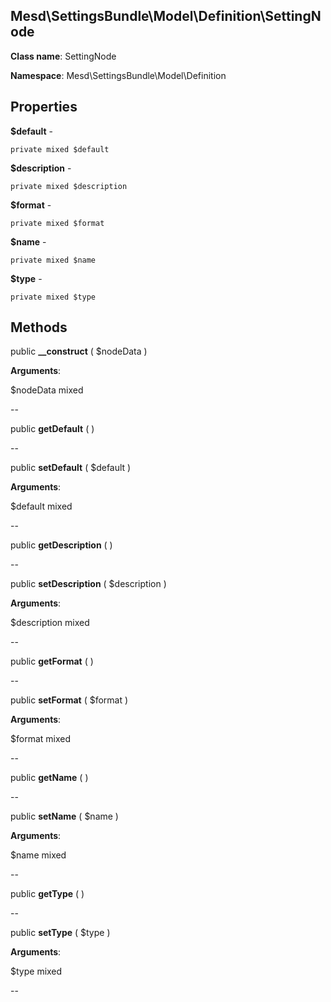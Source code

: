Mesd\SettingsBundle\Model\Definition\SettingNode
---------------

    

    


**Class name**: SettingNode

**Namespace**: Mesd\SettingsBundle\Model\Definition









Properties
----------


**$default** - 



    private mixed $default






**$description** - 



    private mixed $description






**$format** - 



    private mixed $format






**$name** - 



    private mixed $name






**$type** - 



    private mixed $type






Methods
-------


public **__construct** ( $nodeData )


    








**Arguments**:

$nodeData mixed 


--


public **getDefault** (  )


    









--


public **setDefault** ( $default )


    








**Arguments**:

$default mixed 


--


public **getDescription** (  )


    









--


public **setDescription** ( $description )


    








**Arguments**:

$description mixed 


--


public **getFormat** (  )


    









--


public **setFormat** ( $format )


    








**Arguments**:

$format mixed 


--


public **getName** (  )


    









--


public **setName** ( $name )


    








**Arguments**:

$name mixed 


--


public **getType** (  )


    









--


public **setType** ( $type )


    








**Arguments**:

$type mixed 


--

